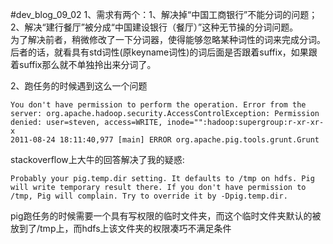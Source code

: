 #dev_blog_09_02
1、需求有两个：1、解决掉“中国工商银行”不能分词的问题；2、解决“建行餐厅”被分成“中国建设银行（餐厅）”这种无节操的分词问题。  
为了解决前者，稍微修改了一下分词器，使得能够忽略某种词性的词来完成分词。  
后者的话，就看具有std词性(原keyname词性)的词后面是否跟着suffix，如果跟着suffix那么就不单独拎出来分词了。  

2、跑任务的时候遇到这么一个问题  

    You don't have permission to perform the operation. Error from the server: org.apache.hadoop.security.AccessControlException: Permission denied: user=steven, access=WRITE, inode="":hadoop:supergroup:r-xr-xr-x
    2011-08-24 18:11:40,977 [main] ERROR org.apache.pig.tools.grunt.Grunt

stackoverflow上大牛的回答解决了我的疑惑: 

    Probably your pig.temp.dir setting. It defaults to /tmp on hdfs. Pig will write temporary result there. If you don't have permission to /tmp, Pig will complain. Try to override it by -Dpig.temp.dir.

pig跑任务的时候需要一个具有写权限的临时文件夹，而这个临时文件夹默认的被放到了/tmp上，而hdfs上该文件夹的权限凑巧不满足条件
